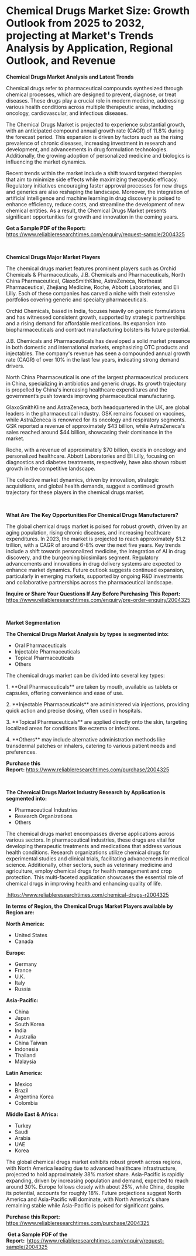 <p><h1>Chemical Drugs Market Size: Growth Outlook from 2025 to 2032, projecting at Market's Trends Analysis by Application, Regional Outlook, and Revenue</h1></p><p><strong>Chemical Drugs Market Analysis and Latest Trends</strong></p>
<p><p>Chemical drugs refer to pharmaceutical compounds synthesized through chemical processes, which are designed to prevent, diagnose, or treat diseases. These drugs play a crucial role in modern medicine, addressing various health conditions across multiple therapeutic areas, including oncology, cardiovascular, and infectious diseases.</p><p>The Chemical Drugs Market is projected to experience substantial growth, with an anticipated compound annual growth rate (CAGR) of 11.8% during the forecast period. This expansion is driven by factors such as the rising prevalence of chronic diseases, increasing investment in research and development, and advancements in drug formulation technologies. Additionally, the growing adoption of personalized medicine and biologics is influencing the market dynamics.</p><p>Recent trends within the market include a shift toward targeted therapies that aim to minimize side effects while maximizing therapeutic efficacy. Regulatory initiatives encouraging faster approval processes for new drugs and generics are also reshaping the landscape. Moreover, the integration of artificial intelligence and machine learning in drug discovery is poised to enhance efficiency, reduce costs, and streamline the development of new chemical entities. As a result, the Chemical Drugs Market presents significant opportunities for growth and innovation in the coming years.</p></p>
<p><strong>Get a Sample PDF of the Report:&nbsp;</strong> <a href="https://www.reliableresearchtimes.com/enquiry/request-sample/2004325?utm_campaign=2220&utm_medium=2&utm_source=Github&utm_content=ia&utm_term=19042025&utm_id=chemical-drugs">https://www.reliableresearchtimes.com/enquiry/request-sample/2004325</a></p>
<p>&nbsp;</p>
<p><strong>Chemical Drugs Major Market Players</strong></p>
<p><p>The chemical drugs market features prominent players such as Orchid Chemicals & Pharmaceuticals, J.B. Chemicals and Pharmaceuticals, North China Pharmaceutical, GlaxoSmithKline, AstraZeneca, Northeast Pharmaceutical, Zhejiang Medicine, Roche, Abbott Laboratories, and Eli Lilly. Each of these companies has carved a niche with their extensive portfolios covering generic and specialty pharmaceuticals.</p><p>Orchid Chemicals, based in India, focuses heavily on generic formulations and has witnessed consistent growth, supported by strategic partnerships and a rising demand for affordable medications. Its expansion into biopharmaceuticals and contract manufacturing bolsters its future potential.</p><p>J.B. Chemicals and Pharmaceuticals has developed a solid market presence in both domestic and international markets, emphasizing OTC products and injectables. The company's revenue has seen a compounded annual growth rate (CAGR) of over 10% in the last few years, indicating strong demand drivers.</p><p>North China Pharmaceutical is one of the largest pharmaceutical producers in China, specializing in antibiotics and generic drugs. Its growth trajectory is propelled by China's increasing healthcare expenditures and the government’s push towards improving pharmaceutical manufacturing.</p><p>GlaxoSmithKline and AstraZeneca, both headquartered in the UK, are global leaders in the pharmaceutical industry. GSK remains focused on vaccines, while AstraZeneca is renowned for its oncology and respiratory segments. GSK reported a revenue of approximately $43 billion, while AstraZeneca's sales reached around $44 billion, showcasing their dominance in the market.</p><p>Roche, with a revenue of approximately $70 billion, excels in oncology and personalized healthcare. Abbott Laboratories and Eli Lilly, focusing on diagnostics and diabetes treatments, respectively, have also shown robust growth in the competitive landscape.</p><p>The collective market dynamics, driven by innovation, strategic acquisitions, and global health demands, suggest a continued growth trajectory for these players in the chemical drugs market.</p></p>
<p>&nbsp;</p>
<p><strong>What Are The Key Opportunities For Chemical Drugs Manufacturers?</strong></p>
<p><p>The global chemical drugs market is poised for robust growth, driven by an aging population, rising chronic diseases, and increasing healthcare expenditures. In 2023, the market is projected to reach approximately $1.2 trillion, with a CAGR of around 6-8% over the next five years. Key trends include a shift towards personalized medicine, the integration of AI in drug discovery, and the burgeoning biosimilars segment. Regulatory advancements and innovations in drug delivery systems are expected to enhance market dynamics. Future outlook suggests continued expansion, particularly in emerging markets, supported by ongoing R&D investments and collaborative partnerships across the pharmaceutical landscape.</p></p>
<p><strong>Inquire or Share Your Questions If Any Before Purchasing This Report:</strong> <a href="https://www.reliableresearchtimes.com/enquiry/pre-order-enquiry/2004325?utm_campaign=2220&utm_medium=2&utm_source=Github&utm_content=ia&utm_term=19042025&utm_id=chemical-drugs">https://www.reliableresearchtimes.com/enquiry/pre-order-enquiry/2004325</a></p>
<p>&nbsp;</p>
<p><strong>Market Segmentation</strong></p>
<p><strong>The Chemical Drugs Market Analysis by types is segmented into:</strong></p>
<p><ul><li>Oral Pharmaceuticals</li><li>Injectable Pharmaceuticals</li><li>Topical Pharmaceuticals</li><li>Others</li></ul></p>
<p><p>The chemical drugs market can be divided into several key types: </p><p>1. **Oral Pharmaceuticals** are taken by mouth, available as tablets or capsules, offering convenience and ease of use. </p><p>2. **Injectable Pharmaceuticals** are administered via injections, providing quick action and precise dosing, often used in hospitals. </p><p>3. **Topical Pharmaceuticals** are applied directly onto the skin, targeting localized areas for conditions like eczema or infections. </p><p>4. **Others** may include alternative administration methods like transdermal patches or inhalers, catering to various patient needs and preferences.</p></p>
<p><strong>Purchase this Report:&nbsp;</strong><a href="https://www.reliableresearchtimes.com/purchase/2004325?utm_campaign=2220&utm_medium=2&utm_source=Github&utm_content=ia&utm_term=19042025&utm_id=chemical-drugs">https://www.reliableresearchtimes.com/purchase/2004325</a></p>
<p>&nbsp;</p>
<p><strong>The Chemical Drugs Market Industry Research by Application is segmented into:</strong></p>
<p><ul><li>Pharmaceutical Industries</li><li>Research Organizations</li><li>Others</li></ul></p>
<p><p>The chemical drugs market encompasses diverse applications across various sectors. In pharmaceutical industries, these drugs are vital for developing therapeutic treatments and medications that address various health conditions. Research organizations utilize chemical drugs for experimental studies and clinical trials, facilitating advancements in medical science. Additionally, other sectors, such as veterinary medicine and agriculture, employ chemical drugs for health management and crop protection. This multi-faceted application showcases the essential role of chemical drugs in improving health and enhancing quality of life.</p></p>
<p><a href="https://www.reliableresearchtimes.com/chemical-drugs-r2004325?utm_campaign=2220&utm_medium=2&utm_source=Github&utm_content=ia&utm_term=19042025&utm_id=chemical-drugs">&nbsp;https://www.reliableresearchtimes.com/chemical-drugs-r2004325</a></p>
<p><strong>In terms of Region, the Chemical Drugs Market Players available by Region are:</strong></p>
<p>
    <p> <strong> North America: </strong>
        <ul>
            <li>United States</li>
            <li>Canada</li>
        </ul>
        </p> 
    <p> <strong> Europe: </strong>
        <ul>
            <li>Germany</li>
            <li>France</li>
            <li>U.K.</li>
            <li>Italy</li>
            <li>Russia</li>
        </ul>
        </p> 
    <p> <strong> Asia-Pacific: </strong>
        <ul>
            <li>China</li>
            <li>Japan</li>
            <li>South Korea</li>
            <li>India</li>
            <li>Australia</li>
            <li>China Taiwan</li>
            <li>Indonesia</li>
            <li>Thailand</li>
            <li>Malaysia</li>
        </ul>
        </p> 
    <p> <strong> Latin America: </strong>
        <ul>
            <li>Mexico</li>
            <li>Brazil</li>
            <li>Argentina Korea</li>
            <li>Colombia</li>
        </ul>
        </p> 
    <p> <strong> Middle East & Africa: </strong>
        <ul>
            <li>Turkey</li>
            <li>Saudi</li>
            <li>Arabia</li>
            <li>UAE</li>
            <li>Korea</li>
        </ul>
    </p>
    </p>
<p><p>The global chemical drugs market exhibits robust growth across regions, with North America leading due to advanced healthcare infrastructure, projected to hold approximately 38% market share. Asia-Pacific is rapidly expanding, driven by increasing population and demand, expected to reach around 30%. Europe follows closely with about 25%, while China, despite its potential, accounts for roughly 18%. Future projections suggest North America and Asia-Pacific will dominate, with North America's share remaining stable while Asia-Pacific is poised for significant gains.</p></p>
<p><strong>Purchase this Report: </strong><a href="https://www.reliableresearchtimes.com/purchase/2004325?utm_campaign=2220&utm_medium=2&utm_source=Github&utm_content=ia&utm_term=19042025&utm_id=chemical-drugs">https://www.reliableresearchtimes.com/purchase/2004325</a></p>
<p>&nbsp;<strong>Get a Sample PDF of the Report:&nbsp;&nbsp;</strong><a href="https://www.reliableresearchtimes.com/enquiry/request-sample/2004325?utm_campaign=2220&utm_medium=2&utm_source=Github&utm_content=ia&utm_term=19042025&utm_id=chemical-drugs">https://www.reliableresearchtimes.com/enquiry/request-sample/2004325</a></p>
<p><strong></strong></p>
<p><p></p><p></p><p></p></p>